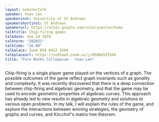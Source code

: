 ```yaml
---
layout: seminartalk
speaker: Yoav Len
speakerinst: University of St Andrews
speakershortinst: St Andrews
speakerurl: https://sites.google.com/site/yoavlen/home
talktitle: Chip-firing games
talkdate: Sep 24 2020
talkterm: "2020S1"
talktime: "16.00"
talkplace: Zoom 858 0452 5504
talkplaceurl: https://us02web.zoom.us/j/85804525504
title: "Pure Maths Colloquium - Yoav Len"
---
```


 Chip-firing is a single player game played on the vertices of a graph. The possible outcomes of the game reflect graph invariants such as gonality and complexity. It was recently discovered that there is a deep connection between chip-firing and algebraic geometry, and that the game may be used to encode geometric properties of algebraic curves. This approach has already led to new results in algebraic geometry and solutions to various open problems. In my talk, I will explain the rules of the game, and explore the interactions between winning strategies, the geometry of graphs and curves, and Kircchof's matrix tree theorem.